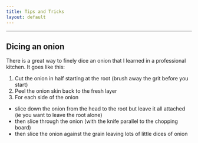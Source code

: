 ```yaml
---
title: Tips and Tricks
layout: default
---
```


---

## <a name="dice_onion"></a>Dicing an onion
There is a great way to finely dice an onion that I learned in a professional kitchen.  It goes like this:

1. Cut the onion in half starting at the root (brush away the grit before you start)
1. Peel the onion skin back to the fresh layer
1. For each side of the onion
  - slice down the onion from the head to the root but leave it all attached (ie you want to leave the root alone)
  - then slice through the onion (with the knife parallel to the chopping board)
  - then slice the onion against the grain leaving lots of little dices of onion
